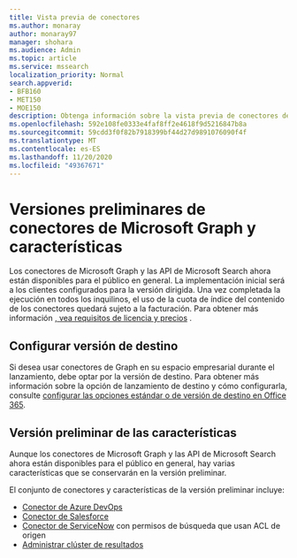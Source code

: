 ```yaml
---
title: Vista previa de conectores
ms.author: monaray
author: monaray97
manager: shohara
ms.audience: Admin
ms.topic: article
ms.service: mssearch
localization_priority: Normal
search.appverid:
- BFB160
- MET150
- MOE150
description: Obtenga información sobre la vista previa de conectores de Microsoft Graph para Microsoft Search.
ms.openlocfilehash: 592e108fe0333e4faf8ff2e4618f9d5216847b8a
ms.sourcegitcommit: 59cdd3f0f82b7918399bf44d27d9891076090f4f
ms.translationtype: MT
ms.contentlocale: es-ES
ms.lasthandoff: 11/20/2020
ms.locfileid: "49367671"
---
```

# <a name="microsoft-graph-connectors-preview-release-and-features"></a>Versiones preliminares de conectores de Microsoft Graph y características

Los conectores de Microsoft Graph y las API de Microsoft Search ahora están disponibles para el público en general. La implementación inicial será a los clientes configurados para la versión dirigida. Una vez completada la ejecución en todos los inquilinos, el uso de la cuota de índice del contenido de los conectores quedará sujeto a la facturación. Para obtener más información [, vea requisitos de licencia y precios](licensing.md) .

## <a name="set-up-targeted-release"></a>Configurar versión de destino

Si desea usar conectores de Graph en su espacio empresarial durante el lanzamiento, debe optar por la versión de destino. Para obtener más información sobre la opción de lanzamiento de destino y cómo configurarla, consulte [configurar las opciones estándar o de versión de destino en Office 365](https://docs.microsoft.com/office365/admin/manage/release-options-in-office-365?view=o365-worldwide).

## <a name="preview-features"></a>Versión preliminar de las características

Aunque los conectores de Microsoft Graph y las API de Microsoft Search ahora están disponibles para el público en general, hay varias características que se conservarán en la versión preliminar.

El conjunto de conectores y características de la versión preliminar incluye:

* [Conector de Azure DevOps](azure-devops-connector.md)
* [Conector de Salesforce](salesforce-connector.md)
* [Conector de ServiceNow](servicenow.md) con permisos de búsqueda que usan ACL de origen
* [Administrar clúster de resultados](result-cluster.md)
